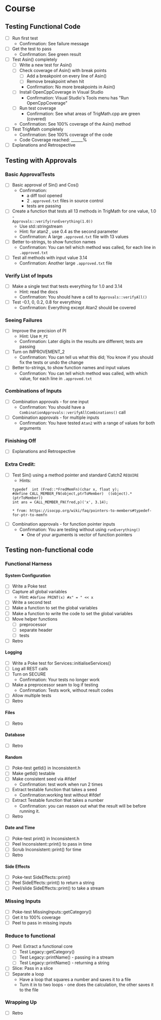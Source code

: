 # Course

## Testing Functional Code

* [ ] Run first test
    * Confirmation: See failure message
* [ ] Get the test to pass
    * Confirmation: See green result
* [ ] Test Asin() completely
    * [ ] Write a new test for Asin()
    * [ ] Check coverage of Asin() with break points
        * [ ] Add a breakpoint on every line of Asin()
        * [ ] Remove breakpoint when hit
        * Confirmation: No more breakpoints in Asin()
    * [ ] Install OpenCppCoverage in Visual Studio
        * Confirmation: Visual Studio's Tools menu has "Run OpenCppCoverage"
    * [ ] Run test coverage
        * Confirmation: See what areas of TrigMath.cpp are green (covered)
    * Confirmation: See 100% coverage of the Asin() method
* [ ] Test TrigMath completely
    * Confirmation: See 100% coverage of the code
    * Code Coverage reached: ______%
* [ ] Explanations and Retrospective

## Testing with Approvals
### Basic ApprovalTests
* [ ] Basic approval of Sin() and Cos()
    * Confirmation:
        * a diff tool opened
        * 2 `.approved.txt` files in source control
        * tests are passing
* [ ] Create a function that tests all 13 methods in TrigMath for one value, 1.0 -    
  `Approvals::verify(runEverything(1.0))`
  * Use std::stringstream
  * Hint: for atan2 , use 0.4 as the second parameter
  * Confirmation: A large `.approved.txt` file with 13 values
* [ ] Better to-strings, to show function names
    * Confirmation: You can tell which method was called, for each line in `.approved.txt`
* [ ] Test all methods with input value 3.14
    * Confirmation: Another large `.approved.txt` file
### Verify List of Inputs
* [ ] Make a single test that tests everything for 1.0 and 3.14
    * Hint: read the docs
    * Confirmation: You should have a call to  `Approvals::verifyAll()`
* [ ] Test -0.1, 0, 0.2, 0.8 for everything
    * Confirmation: Everything except Atan2 should be covered
### Seeing Failures
* [ ] Improve the precision of PI
    * Hint: Use `M_PI`
    * Confirmation: Later digits in the results are different; tests are passing 
* [ ] Turn on IMPROVEMENT_2
    * Confirmation: You can tell us what this did; You know if you should fix the tests or undo the change 
* [ ] Better to-strings, to show function names and input values
    * Confirmation: You can tell which method was called, with which value, for each line in `.approved.txt`
### Combinations of Inputs
* [ ] Combination approvals - for one input
    * Confirmation: You should have a `CombinationApprovals::verifyAllCombinations()` call
* [ ] Combination approvals - for multiple inputs
    * Confirmation: You have tested `Atan2` with a range of values for both arguments

### Finishing Off
* [ ] Explanations and Retrospective

### Extra Credit:

* [ ] Test Sin() using a method pointer and standard Catch2 `REQUIRE`
    * Hints:
    ```
    typedef  int (Fred::*FredMemFn)(char x, float y);
    #define CALL_MEMBER_FN(object,ptrToMember)  ((object).*(ptrToMember))
    int ans = CALL_MEMBER_FN(fred,p)('x', 3.14);
    ```
      * from: https://isocpp.org/wiki/faq/pointers-to-members#typedef-for-ptr-to-memfn
* [ ] Combination approvals - for function pointer inputs
    * Confirmation: You are testing without using `runEverything()`
        * One of your arguments is vector of function pointers

## Testing non-functional code

### Functional Harness

#### System Configuration

* [ ] Write a Poke test
* [ ] Capture all global variables
    * Hint: `#define PRINT(x) #x" = " << x`
* [ ] Write a second test
* [ ] Make a function to set the global variables
* [ ] Make a function to write the code to set the global variables
* [ ] Move helper functions
    * [ ] preprocessor
    * [ ] separate header
    * [ ] tests
* [ ] Retro

#### Logging

* [ ] Write a Poke test for Services::initialiseServices()
* [ ] Log all REST calls
* [ ] Turn on SECURE
    * Confirmation: Your tests no longer work
* [ ] Make a preprocessor seam to log if testing
    * Confirmation: Tests work, without result codes
* [ ] Allow multiple tests
* [ ] Retro

#### Files

* [ ] Retro

#### Database

* [ ] Retro

#### Random

* [ ] Poke-test getId() in Inconsistent.h
* [ ] Make getId() testable
* [ ] Make consistent seed via #ifdef
    * Confirmation: test work when run 2 times 
* [ ] Extract testable function that takes a seed
    * Confirmation:working test without #ifdef
* [ ] Extract Testable function that takes a number
    * Confirmation: you can reason out what the result will be before running it.
* [ ] Retro

#### Date and Time

* [ ] Poke-test print() in Inconsistent.h
* [ ] Peel Inconsistent::print() to pass in time
* [ ] Scrub Inconsistent::print() for time
* [ ] Retro

#### Side Effects

* [ ] Poke-test SideEffects::print()
* [ ] Peel SideEffects::print() to return a string
* [ ] Peel/slide SideEffects::print() to take a stream

### Missing Inputs

* [ ] Poke-test MissingInputs::getCategory()
* [ ] Get it to 100% coverage
* [ ] Peel to pass in missing inputs 

### Reduce to functional

* [ ] Peel: Extract a functional core
    * [ ] Test Legacy::getCategory()
    * [ ] Test Legacy::printName() - passing in a stream
    * [ ] Test Legacy::printName() - returning a string
* [ ] Slice: Pass in a slice
* [ ] Separate a loop
    * Have a loop that squares a number and saves it to a file
    * Turn it in to two loops - one does the calculation, the other saves it to the file

### Wrapping Up

* [ ] Retro
